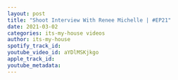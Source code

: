 ```yaml
---
layout: post
title: "Shoot Interview With Renee Michelle | #EP21"
date: 2021-03-02
categories: its-my-house videos
author: its-my-house
spotify_track_id: 
youtube_video_id: aYDlMSKjkgo
apple_track_id: 
youtube_metadata: 
---
```

